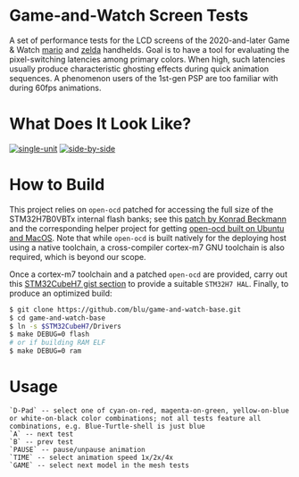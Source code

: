 # Game-and-Watch Screen Tests

A set of performance tests for the LCD screens of the 2020-and-later Game & Watch [mario](https://en.wikipedia.org/wiki/Game_%26_Watch%3A_Super_Mario_Bros.) and [zelda](https://en.wikipedia.org/wiki/The_Legend_of_Zelda_LCD_games#Game_&_Watch:_The_Legend_of_Zelda) handhelds. Goal is to have a tool for evaluating the pixel-switching latencies among primary colors. When high, such latencies usually produce characteristic ghosting effects during quick animation sequences. A phenomenon users of the 1st-gen PSP are too familiar with during 60fps animations.

# What Does It Look Like?

[![single-unit](http://i3.ytimg.com/vi/GHz2PSiBuE0/hqdefault.jpg)](https://youtu.be/GHz2PSiBuE0 "G&W screen tests")
[![side-by-side](http://i3.ytimg.com/vi/xlF22l-_bYo/hqdefault.jpg)](https://youtu.be/xlF22l-_bYo "G&W screen tests, side-by-side")

# How to Build

This project relies on `open-ocd` patched for accessing the full size of the STM32H7B0VBTx internal flash banks; see this [patch by Konrad Beckmann](https://github.com/kbeckmann/ubuntu-openocd-git-builder/blob/master/0001-Extend-bank1-and-enable-bank2-of-STM32H7B0VBTx.patch) and the corresponding helper project for getting [open-ocd built on Ubuntu and MacOS](https://github.com/kbeckmann/ubuntu-openocd-git-builder). Note that while `open-ocd` is built natively for the deploying host using a native toolchain, a cross-compiler cortex-m7 GNU toolchain is also required, which is beyond our scope.

Once a cortex-m7 toolchain and a patched `open-ocd` are provided, carry out this [STM32CubeH7 gist section](https://gist.github.com/blu/00501400ba73c1a010946deb4d92deb7#stm32cubeh7) to provide a suitable `STM32H7 HAL`. Finally, to produce an optimized build:

```bash
$ git clone https://github.com/blu/game-and-watch-base.git
$ cd game-and-watch-base
$ ln -s $STM32CubeH7/Drivers
$ make DEBUG=0 flash
# or if building RAM ELF
$ make DEBUG=0 ram
```

# Usage

	`D-Pad` -- select one of cyan-on-red, magenta-on-green, yellow-on-blue or white-on-black color combinations; not all tests feature all combinations, e.g. Blue-Turtle-shell is just blue
	`A` -- next test
	`B` -- prev test
	`PAUSE` -- pause/unpause animation
	`TIME` -- select animation speed 1x/2x/4x
	`GAME` -- select next model in the mesh tests
